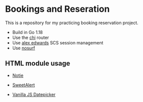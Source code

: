 # Bookings and Reseration

This is a repository for my practicing booking reservation project.

- Build in Go 1.18
- Use the [chi](https://github.com/go-chi/chi/v5) router
- Use [alex edwards](https://github.com/alexedwards/scs/v2) SCS session management
- Use [nosurf](https://github.com/justinas/nosurf)

## HTML module usage

- [Notie](https://github.com/jaredreich/notie)

- [SweetAlert](https://sweetalert2.github.io)

- [Vanilla JS Datepicker](https://github.com/mymth/vanillajs-datepicker)
